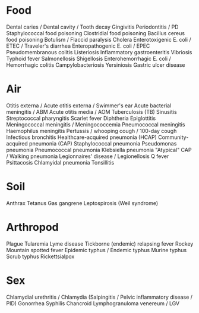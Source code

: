 # Food
Dental caries / Dental cavity / Tooth decay
Gingivitis
Periodontitis / PD
Staphylococcal food poisoning
Clostridial food poisoning
Bacillus cereus food poisoning
Botulism / Flaccid paralysis
Cholera
Enterotoxigenic E. coli / ETEC / Traveler's diarrhea
Enteropathogenic E. coli / EPEC 
Pseudomembranous colitis
Listeriosis
Inflammatory gastroenteritis
Vibriosis
Typhoid fever
Salmonellosis
Shigellosis
Enterohemorrhagic E. coli / Hemorrhagic colitis
Campylobacteriosis
Yersiniosis
Gastric ulcer disease

# Air
Otitis externa / Acute otitis externa / Swimmer's ear
Acute bacterial meningitis / ABM
Acute otitis media / AOM
Tuberculosis (TB)
Sinusitis
Streptococcal pharyngitis
Scarlet fever
Diphtheria
Epiglottitis
Meningococcal meningitis / Meningococcemia
Pneumococcal meningitis
Haemophilus meningitis
Pertussis / whooping cough / 100-day cough
Infectious bronchitis
Healthcare-acquired pneumonia (HCAP)
Community-acquired pneumonia (CAP)
Staphylococcal pneumonia
Pseudomonas pneumonia
Pneumococcal pneumonia
Klebsiella pneumonia
"Atypical" CAP / Walking pneumonia 
Legionnaires' disease / Legionellosis
Q fever
Psittacosis
Chlamyidal pneumonia
Tonsillitis

# Soil
Anthrax
Tetanus
Gas gangrene
Leptospirosis (Weil syndrome)

# Arthropod
Plague
Tularemia
Lyme disease
Tickborne (endemic) relapsing fever
Rockey Mountain spotted fever
Epidemic typhus / Endemic typhus
Murine typhus
Scrub typhus
Rickettsialpox

# Sex
Chlamydial urethritis / Chlamydia (Salpingitis / Pelvic inflammatory disease / PID)
Gonorrhea
Syphilis
Chancroid
Lymphogranuloma venereum / LGV
